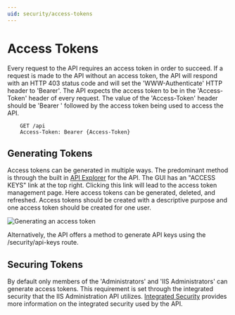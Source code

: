 ```yaml
---
uid: security/access-tokens
---
```


# Access Tokens

Every request to the API requires an access token in order to succeed. If a request is made to the API without an access token, the API will respond with an HTTP 403 status code and will set the 'WWW-Authenticate' HTTP header to 'Bearer'. The API expects the access token to be in the 'Access-Token' header of every request. The value of the 'Access-Token' header should be 'Bearer ' followed by the access token being used to access the API.

```
    GET /api
    Access-Token: Bearer {Access-Token}
```

## Generating Tokens

Access tokens can be generated in multiple ways. The predominant method is through the built in [API Explorer](../api-explorer/index.md) for the API. The GUI has an "ACCESS KEYS" link at the top right. Clicking this link will lead to the access token management page. Here access tokens can be generated, deleted, and refreshed. Access tokens should be created with a descriptive purpose and one access token should be created for one user.

![Generating an access token][generate]

Alternatively, the API offers a method to generate API keys using the /security/api-keys route. 

## Securing Tokens

By default only members of the 'Administrators' and 'IIS Administrators' can generate access tokens. This requirement is set through the integrated security that the IIS Administration API utilizes. [Integrated Security](integrated/toc.md) provides more information on the integrated security used by the API. 




[generate]: /imgs/generate-access-token.png "Generating an access token"